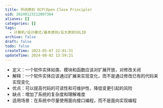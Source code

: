 ```yaml
---
title: 开闭原则 OCP(Open Close Principle)
uid: 20240123112807364
aliases: []
categories: []
tags:
  - 计算机/设计模式/基本原则/五大原则SOLID
archive: false
draft: false
todo: false
createTime: 2023-05-07 22:01:31
updateTime: 2024-08-02 13:59:21
---
```


- 定义：一个软件实体如类、模块和函数应该对扩展开放，对修改关闭
- 解释：一个软件实体应该通过扩展来实现变化，而不是通过修改已有的代码来实现变化
- 优点：可以提高代码的可读性和可维护性，降低变更引起的风险
- 缺点：增加了系统的复杂度和理解难度
- 适用场景：在系统中尽量使用面向接口编程，而不是面向实现编程
